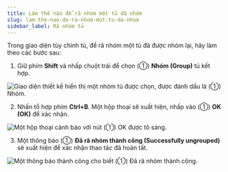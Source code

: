 ```yaml
---
title: Làm thế nào để rã nhóm một tủ đã nhóm
slug: lam-the-nao-de-ra-nhom-mot-tu-da-nhom
sidebar_label: Rã nhóm tủ
---
```


Trong giao diện tùy chỉnh tủ, để rã nhóm một tủ đã được nhóm lại, hãy làm theo các bước sau:

1. Giữ phím **Shift** và nhấp chuột trái để chọn (①) **Nhóm (Group)** tủ kết hợp.

![Giao diện thiết kế hiển thị một nhóm tủ được chọn, được đánh dấu là (①) Nhóm.](https://storage.googleapis.com/jegavn_kb/images/f2ad551c-86ff-4c1b-abba-ab358e932010.png)

2. Nhấn tổ hợp phím **Ctrl+B**. Một hộp thoại sẽ xuất hiện, nhấp vào (①) **OK (OK)** để xác nhận.

![Một hộp thoại cảnh báo với nút (①) OK được tô sáng.](https://storage.googleapis.com/jegavn_kb/images/b5c8501e-5adb-486e-9e1b-2bb575decd42.png)

3. Một thông báo (①) **Đã rã nhóm thành công (Successfully ungrouped)** sẽ xuất hiện để xác nhận thao tác đã hoàn tất.

![Một thông báo thành công cho biết (①) Đã rã nhóm thành công.](https://storage.googleapis.com/jegavn_kb/images/9c5e1899-bc99-4cab-b58c-e67073af4521.png)
